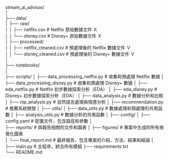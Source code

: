 stream_ai_advisor/  
│   
├── data/   
│   ├── raw/    
│   │   ├── netflix.csv       # Netflix 原始數據文件 Ｘ    
│   │   └── disney.csv        # Disney+ 原始數據文件 Ｘ    
│   ├── processed/  
│   │   ├── netflix_cleaned.csv  # 預處理後的 Netflix 數據文件 Ｖ  
│   │   └── disney_cleaned.csv   # 預處理後的 Disney+ 數據文件 Ｖ  
│   
├── notebooks/  
│   
├── scripts/
│   ├── data_processing_netflix.py       # 收集和預處理 Netflix 數據
│   ├── data_processing_disney.py        # 收集和預處理 Disney+ 數據
│   ├── eda_netflix.py                   # Netflix 初步數據探索分析（EDA）
│   ├── eda_disney.py                    # Disney+ 初步數據探索分析（EDA）
│   ├── data_analysis.py                 # 數據分析和比較
│   ├── nlp_analysis.py                  # 自然語言處理與情感分析
│   ├── recommendation.py                # 推薦系統開發
│
├── utils/
│   ├── data_utils.py                    # 數據處理和預處理的共用函數
│   ├── analysis_utils.py                # 數據分析的共用函數
│
├── config/
│   ├── config.yaml                      # 配置文件，包含路徑和參數
│   
├── reports/             # 與報告相關的文件和圖表 
│   ├── figures/         # 專案中生成的所有視覺化圖表   
│   └── final_report.md  # 最終報告，包含專案的介紹、方法、結果和結論 
│   
├── main.py  # 主程序，統合所有模組 
├── requirements.txt    
└── README.md   
